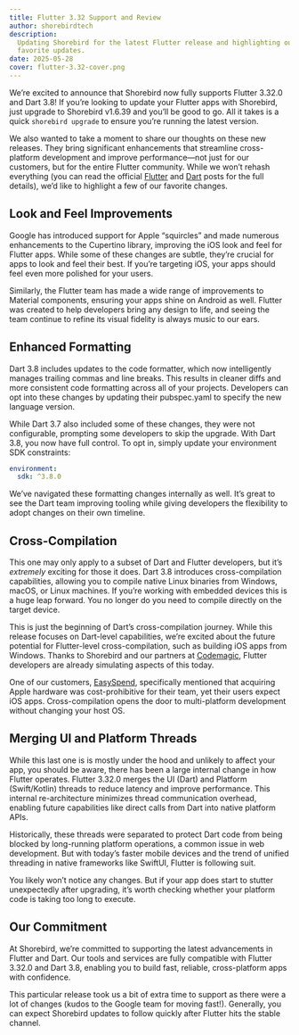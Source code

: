 ```yaml
---
title: Flutter 3.32 Support and Review
author: shorebirdtech
description:
  Updating Shorebird for the latest Flutter release and highlighting our
  favorite updates.
date: 2025-05-28
cover: flutter-3.32-cover.png
---
```


We’re excited to announce that Shorebird now fully supports Flutter 3.32.0 and
Dart 3.8! If you’re looking to update your Flutter apps with Shorebird, just
upgrade to Shorebird v1.6.39 and you’ll be good to go. All it takes is a quick
`shorebird upgrade` to ensure you’re running the latest version.

We also wanted to take a moment to share our thoughts on these new releases.
They bring significant enhancements that streamline cross-platform development
and improve performance—not just for our customers, but for the entire Flutter
community. While we won’t rehash everything (you can read the official
[Flutter](https://medium.com/flutter/whats-new-in-flutter-3-32-40c1086bab6e) and
[Dart](https://medium.com/dartlang/announcing-dart-3-8-724eaaec9f47) posts for
the full details), we’d like to highlight a few of our favorite changes.

## Look and Feel Improvements

Google has introduced support for Apple “squircles” and made numerous
enhancements to the Cupertino library, improving the iOS look and feel for
Flutter apps. While some of these changes are subtle, they’re crucial for apps
to look and feel their best. If you’re targeting iOS, your apps should feel even
more polished for your users.

Similarly, the Flutter team has made a wide range of improvements to Material
components, ensuring your apps shine on Android as well. Flutter was created to
help developers bring any design to life, and seeing the team continue to refine
its visual fidelity is always music to our ears.

## Enhanced Formatting

Dart 3.8 includes updates to the code formatter, which now intelligently manages
trailing commas and line breaks. This results in cleaner diffs and more
consistent code formatting across all of your projects. Developers can opt into
these changes by updating their pubspec.yaml to specify the new language
version.

While Dart 3.7 also included some of these changes, they were not configurable,
prompting some developers to skip the upgrade. With Dart 3.8, you now have full
control. To opt in, simply update your environment SDK constraints:

```yaml
environment:
  sdk: ^3.8.0
```

We’ve navigated these formatting changes internally as well. It’s great to see
the Dart team improving tooling while giving developers the flexibility to adopt
changes on their own timeline.

## Cross-Compilation

This one may only apply to a subset of Dart and Flutter developers, but it’s
_extremely_ exciting for those it does. Dart 3.8 introduces cross-compilation
capabilities, allowing you to compile native Linux binaries from Windows, macOS,
or Linux machines. If you’re working with embedded devices this is a huge leap
forward. You no longer do you need to compile directly on the target device.

This is just the beginning of Dart’s cross-compilation journey. While this
release focuses on Dart-level capabilities, we’re excited about the future
potential for Flutter-level cross-compilation, such as building iOS apps from
Windows. Thanks to Shorebird and our partners at
[Codemagic](https://codemagic.io/), Flutter developers are already simulating
aspects of this today.

One of our customers,
[EasySpend](https://shorebird.dev/success-stories/easyspend/), specifically
mentioned that acquiring Apple hardware was cost-prohibitive for their team, yet
their users expect iOS apps. Cross-compilation opens the door to multi-platform
development without changing your host OS.

## Merging UI and Platform Threads

While this last one is is mostly under the hood and unlikely to affect your app,
you should be aware, there has been a large internal change in how Flutter
operates. Flutter 3.32.0 merges the UI (Dart) and Platform (Swift/Kotlin)
threads to reduce latency and improve performance. This internal re-architecture
minimizes thread communication overhead, enabling future capabilities like
direct calls from Dart into native platform APIs.

Historically, these threads were separated to protect Dart code from being
blocked by long-running platform operations, a common issue in web development.
But with today’s faster mobile devices and the trend of unified threading in
native frameworks like SwiftUI, Flutter is following suit.

You likely won’t notice any changes. But if your app does start to stutter
unexpectedly after upgrading, it’s worth checking whether your platform code is
taking too long to execute.

## Our Commitment

At Shorebird, we’re committed to supporting the latest advancements in Flutter
and Dart. Our tools and services are fully compatible with Flutter 3.32.0 and
Dart 3.8, enabling you to build fast, reliable, cross-platform apps with
confidence.

This particular release took us a bit of extra time to support as there were a
lot of changes (kudos to the Google team for moving fast!). Generally, you can
expect Shorebird updates to follow quickly after Flutter hits the stable
channel.
